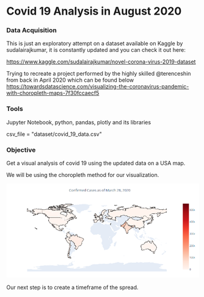 # Covid 19 Analysis in August 2020

### Data Acquisition

This is just an exploratory attempt on a dataset available on Kaggle by sudalairajkumar, it is constantly updated and you can check it out here:

https://www.kaggle.com/sudalairajkumar/novel-corona-virus-2019-dataset

Trying to recreate a project performed by the highly skilled @terenceshin from back in April 2020 which can be found below
https://towardsdatascience.com/visualizing-the-coronavirus-pandemic-with-choropleth-maps-7f30fccaecf5

### Tools

Jupyter Notebook, python, pandas, plotly and its libraries

csv_file = "dataset/covid_19_data.csv"

### Objective

Get a visual analysis of covid 19 using the updated data on a USA map.

We will be using the choropleth method for our visualization.

![](images/map_with_colorbar.png)


Our next step is to create a timeframe of the spread.

